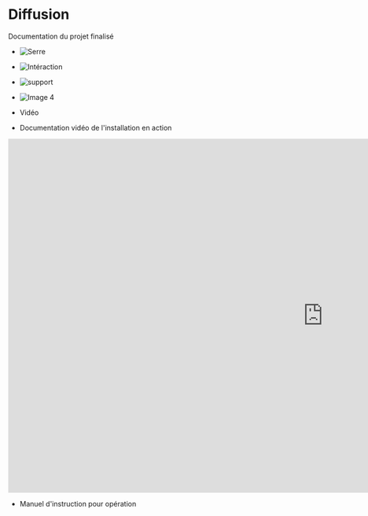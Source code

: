 # Diffusion

Documentation du projet finalisé 

* ![Serre](https://placehold.co/400x400?text=1+image)
* ![Intéraction](https://placehold.co/400x400?text=2+image)
* ![support](https://placehold.co/400x400?text=3+image)
* ![Image 4](https://placehold.co/400x400?text=4+image)


* Vidéo 

* Documentation vidéo de l'installation en action
<iframe width="1280" height="720" src="https://www.youtube.com/embed/vxIGUEq9AZg?si=2Wmvo-TeBDhZLXOI&amp;controls=0" title="YouTube video player" frameborder="0" allow="accelerometer; autoplay; clipboard-write; encrypted-media; gyroscope; picture-in-picture; web-share" referrerpolicy="strict-origin-when-cross-origin" allowfullscreen></iframe>

* Manuel d'instruction pour opération
